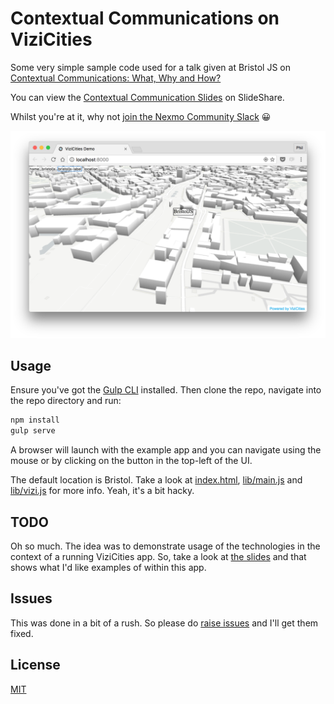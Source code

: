 # Contextual Communications on ViziCities

Some very simple sample code used for a talk given at Bristol JS on [Contextual Communications: What, Why and How?](https://www.meetup.com/BristolJS/events/230514129/)

You can view the [Contextual Communication Slides](http://www.slideshare.net/leggetter/contextual-communications-what-why-and-how-bristol-js) on SlideShare.

Whilst you're at it, why not [join the Nexmo Community Slack](https://bit.ly/nexmo-slack) 😀

![ViziCities showing the Just Eat Offices, where Bristol JS is often held](just-eat-bristol-js.png)

## Usage

Ensure you've got the [Gulp CLI](https://github.com/gulpjs/gulp-cli) installed. Then clone the repo, navigate into the repo directory and run:

```bash
npm install
gulp serve
```

A browser will launch with the example app and you can navigate using the mouse or by clicking on the button in the top-left of the UI.

The default location is Bristol. Take a look at [index.html](index.html), [lib/main.js](lib/main.js) and [lib/vizi.js](lib/vizi.js) for more info. Yeah, it's a bit hacky.

## TODO

Oh so much. The idea was to demonstrate usage of the technologies in the context of a running ViziCities app. So, take a look at [the slides](http://www.slideshare.net/leggetter/contextual-communications-what-why-and-how-bristol-js) and that shows what I'd like examples of within this app.

## Issues

This was done in a bit of a rush. So please do [raise issues](../../issues/) and I'll get them fixed.

## License

[MIT](LICENSE.txt)
